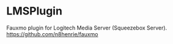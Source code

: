# LMSPlugin
Fauxmo plugin for Logitech Media Server (Squeezebox Server).
https://github.com/n8henrie/fauxmo
